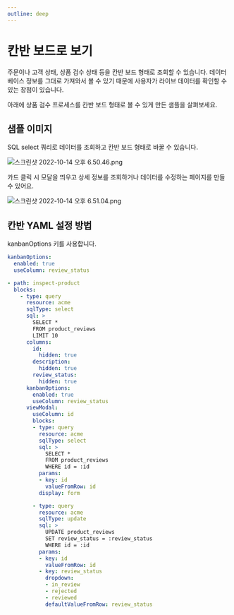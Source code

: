```yaml
---
outline: deep
---
```


# 칸반 보드로 보기

주문이나 고객 상태, 상품 검수 상태 등을 칸반 보드 형태로 조회할 수 있습니다. 데이터베이스 정보를 그대로 가져와서 볼 수 있기 때문에 사용자가 라이브 데이터를 확인할 수 있는 장점이 있습니다. 

아래에 상품 검수 프로세스를 칸반 보드 형태로 볼 수 있게 만든 샘플을 살펴보세요.

## 샘플 이미지

SQL select 쿼리로 데이터를 조회하고 칸반 보드 형태로 바꿀 수 있습니다.

![](https://files.readme.io/f22fb49-_2022-10-14__6.50.46.png "스크린샷 2022-10-14 오후 6.50.46.png")

카드 클릭 시 모달을 띄우고 상세 정보를 조회하거나 데이터를 수정하는 페이지를 만들 수 있어요.

![](https://files.readme.io/3ee1780-_2022-10-14__6.51.04.png "스크린샷 2022-10-14 오후 6.51.04.png")

## 칸반 YAML 설정 방법

kanbanOptions 키를 사용합니다. 

```yaml
kanbanOptions:
  enabled: true
  useColumn: review_status
```

```yaml
- path: inspect-product
  blocks:
    - type: query
      resource: acme
      sqlType: select
      sql: >
        SELECT *
        FROM product_reviews
        LIMIT 10
      columns:
        id:
          hidden: true 
        description:
          hidden: true
        review_status:
          hidden: true
      kanbanOptions:
        enabled: true
        useColumn: review_status       
      viewModal:
        useColumn: id
        blocks:          
        - type: query
          resource: acme
          sqlType: select
          sql: >
            SELECT *
            FROM product_reviews
            WHERE id = :id
          params:
          - key: id
            valueFromRow: id                 
          display: form

        - type: query
          resource: acme
          sqlType: update
          sql: >
            UPDATE product_reviews
            SET review_status = :review_status
            WHERE id = :id
          params:
          - key: id
            valueFromRow: id    
          - key: review_status
            dropdown:
            - in_review
            - rejected
            - reviewed
            defaultValueFromRow: review_status
```
